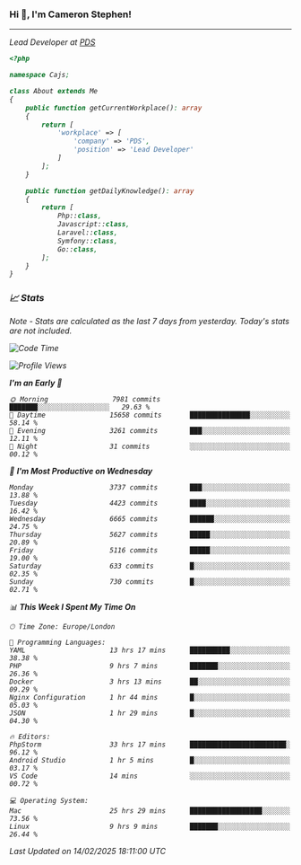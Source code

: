 ### Hi 👋, I'm Cameron Stephen!
<hr>
<p><em>Lead Developer at <a href="https://prindatasolutions.co.uk">PDS</a></p>


```php
<?php

namespace Cajs;

class About extends Me
{
    public function getCurrentWorkplace(): array
    {
        return [
            'workplace' => [
                'company' => 'PDS',
                'position' => 'Lead Developer'
            ]
        ];
    }

    public function getDailyKnowledge(): array
    {
        return [
            Php::class,
            Javascript::class,
            Laravel::class,
            Symfony::class,
            Go::class,
        ];
    }
}
```

### 📈 Stats
<p><em>Note - Stats are calculated as the last 7 days from yesterday. Today's stats are not included.</em></p>


<!--START_SECTION:waka-->
![Code Time](http://img.shields.io/badge/Code%20Time-4%2C322%20hrs%2030%20mins-blue)

![Profile Views](http://img.shields.io/badge/Profile%20Views-3-blue)

**I'm an Early 🐤** 

```text
🌞 Morning                7981 commits        ███████░░░░░░░░░░░░░░░░░░   29.63 % 
🌆 Daytime                15658 commits       ███████████████░░░░░░░░░░   58.14 % 
🌃 Evening                3261 commits        ███░░░░░░░░░░░░░░░░░░░░░░   12.11 % 
🌙 Night                  31 commits          ░░░░░░░░░░░░░░░░░░░░░░░░░   00.12 % 
```
📅 **I'm Most Productive on Wednesday** 

```text
Monday                   3737 commits        ███░░░░░░░░░░░░░░░░░░░░░░   13.88 % 
Tuesday                  4423 commits        ████░░░░░░░░░░░░░░░░░░░░░   16.42 % 
Wednesday                6665 commits        ██████░░░░░░░░░░░░░░░░░░░   24.75 % 
Thursday                 5627 commits        █████░░░░░░░░░░░░░░░░░░░░   20.89 % 
Friday                   5116 commits        █████░░░░░░░░░░░░░░░░░░░░   19.00 % 
Saturday                 633 commits         █░░░░░░░░░░░░░░░░░░░░░░░░   02.35 % 
Sunday                   730 commits         █░░░░░░░░░░░░░░░░░░░░░░░░   02.71 % 
```


📊 **This Week I Spent My Time On** 

```text
🕑︎ Time Zone: Europe/London

💬 Programming Languages: 
YAML                     13 hrs 17 mins      ██████████░░░░░░░░░░░░░░░   38.38 % 
PHP                      9 hrs 7 mins        ███████░░░░░░░░░░░░░░░░░░   26.36 % 
Docker                   3 hrs 13 mins       ██░░░░░░░░░░░░░░░░░░░░░░░   09.29 % 
Nginx Configuration      1 hr 44 mins        █░░░░░░░░░░░░░░░░░░░░░░░░   05.03 % 
JSON                     1 hr 29 mins        █░░░░░░░░░░░░░░░░░░░░░░░░   04.30 % 

🔥 Editors: 
PhpStorm                 33 hrs 17 mins      ████████████████████████░   96.12 % 
Android Studio           1 hr 5 mins         █░░░░░░░░░░░░░░░░░░░░░░░░   03.17 % 
VS Code                  14 mins             ░░░░░░░░░░░░░░░░░░░░░░░░░   00.72 % 

💻 Operating System: 
Mac                      25 hrs 29 mins      ██████████████████░░░░░░░   73.56 % 
Linux                    9 hrs 9 mins        ███████░░░░░░░░░░░░░░░░░░   26.44 % 
```


 Last Updated on 14/02/2025 18:11:00 UTC
<!--END_SECTION:waka-->
